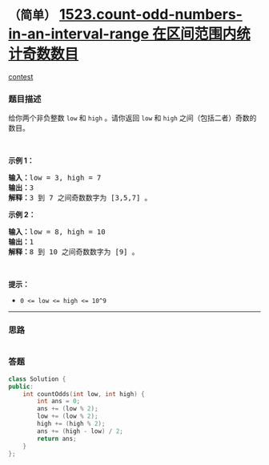 # `（简单）` [1523.count-odd-numbers-in-an-interval-range 在区间范围内统计奇数数目](https://leetcode-cn.com/problems/count-odd-numbers-in-an-interval-range/)

[contest](https://leetcode-cn.com/contest/biweekly-contest-31/problems/count-odd-numbers-in-an-interval-range/)

### 题目描述
<p>给你两个非负整数&nbsp;<code>low</code> 和&nbsp;<code>high</code>&nbsp;。请你返回<em>&nbsp;</em><code>low</code><em> </em>和<em>&nbsp;</em><code>high</code><em>&nbsp;</em>之间（包括二者）奇数的数目。</p>

<p>&nbsp;</p>

<p><strong>示例 1：</strong></p>

<pre><strong>输入：</strong>low = 3, high = 7
<strong>输出：</strong>3
<strong>解释：</strong>3 到 7 之间奇数数字为 [3,5,7] 。</pre>

<p><strong>示例 2：</strong></p>

<pre><strong>输入：</strong>low = 8, high = 10
<strong>输出：</strong>1
<strong>解释：</strong>8 到 10 之间奇数数字为 [9] 。</pre>

<p>&nbsp;</p>

<p><strong>提示：</strong></p>

<ul>
	<li><code>0 &lt;= low &lt;= high&nbsp;&lt;= 10^9</code></li>
</ul>


---
### 思路
```
```



### 答题
``` C++
class Solution {
public:
    int countOdds(int low, int high) {
		int ans = 0;
		ans += (low % 2);
		low += (low % 2);
		high += (high % 2);
		ans += (high - low) / 2;
		return ans;
    }
};
```




